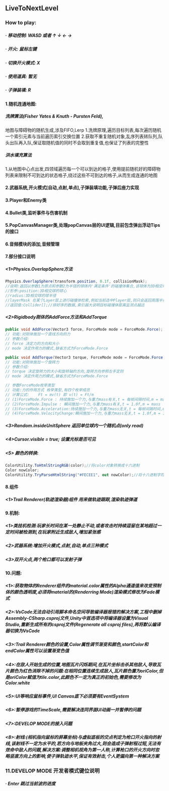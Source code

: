 ## LiveToNextLevel

### How to play:

##### · 移动控制: WASD 或者 ↑ ↓ ← →
##### · 开火: 鼠标左键
##### · 切换开火模式: X
##### · 使用道具: 暂无
##### · 子弹装填: R

#### 1.随机连通地图:
##### 洗牌算法(Fisher Yates &amp; Knuth - Pursten Feld),
地图与障碍物的随机生成,涉及FIFO,Lerp
1.洗牌原理,遍历目标列表,每次遍历随机一个索引元素与当前遍历索引交换位置
2.获取不重复随机对象,乱序列表转队列,队头出队再入队,保证取随机值的同时不会取到重复值,也保证了列表的完整性
##### 洪水填充算法
1.从地图中心点出发,四领域遍历每一个可以到达的格子,使用提前随机好的障碍物列表来限制不可到达的状态格子,绕过这些不可到达的格子,从而生成连通的地图

#### 2.武器系统,开火模式[自动,点射,单点],子弹装填功能,子弹后座力实现

#### 3.Player和Enemy类

#### 4.Bullet类,监听事件与伤害机制

#### 5.PopCanvasManager类,处理popCanvas层的UI逻辑,目前包含弹出浮动Tips的接口

#### 6.音频模块的添加,音频管理

#### 7.部分接口说明
##### <1>Physics.OverlapSphere方法
```csharp
Physics.OverlapSphere(transform.position, 0.1f, collisionMask);
//说明:返回以参数1为原点和参数2为半径的球体内'满足条件'的碰撞体集合,该球体为3D相交球
//形参:position:3D相交球的球心
//radius:3D相交球的球半径
//layerMask 在某个Layer层上进行碰撞体检索,例如当前选中Player层,则只会返回周围半径内 Layer标示为Player的GameObject的碰撞体集合
//返回值:Collider[];//排好序的数据,索引越大说明目标碰撞体距离监测点越远
```    
##### <2>Rigidbody刚体的AddForce方法和AddTorque
```csharp
public void AddForce(Vector3 force, ForceMode mode = ForceMode.Force);
// 功能:对刚体施加一个直线方向的力 
// 参数介绍:
// force 决定力的方向和大小
// mode 决定作用力的模式,缺省方式为ForceMode.Force

public void AddTorque(Vector3 torque, ForceMode mode = ForceMode.Force);
// 功能:对刚体施加一个旋转力
// 参数介绍:
// torque 决定旋转力的大小和旋转轴的方向,旋转方向参照左手定则
// mode 决定作用力的模式,缺省方式为ForceMode.Force

// 参数ForceMode枚举类型
// 功能:力的作用方式 枚举类型,有四个枚举成员
// 计算公式:    Ft = mv(t) 即 v(t) = Ft/m
// (1)ForceMode.Force : 持续施加一个力,与重力mass有关,t = 每帧间隔时间,m = mass
// (2)ForceMode.Impulse : 瞬间施加一个力,与重力mass有关,t = 1.0f,m = mass
// (3)ForceMode.Acceleration:持续施加一个力,与重力mass无关,t = 每帧间隔时间,m = 1.0f
// (4)ForceMode.VelocityChange:瞬间施加一个力,与重力mass无关,t = 1.0f,m = 1.0f

```    
##### <3>Random.insideUnitSphere 返回单位球内一个随机点(only read)
##### <4>Cursor.visible = true; 设置光标是否可见
##### <5> 颜色的转换:
```csharp
ColorUtility.ToHtmlStringRGB(color);//将color对象转换成十六进制
Color nowColor;
ColorUtility.TryParseHtmlString("#FECEE1", out nowColor);//将十六进制字符串转换为color对象

```    

#### 8.组件
##### <1>Trail Renderer(轨迹渲染器)组件 用来做轨迹跟踪,渲染轨迹弹道

#### 9.机制:
##### <1>类挂机检测:玩家长时间在某一处静止不动,或者攻击时持续逗留在某地超过一定时间被检测到,在玩家附近生成敌人,增加紧张感
##### <2>武器系统:增加开火模式,点射,自动,单点三种模式
##### <3>双开火点,两个枪口都可以发射子弹

#### 10.问题:
##### <1>:获取物体的Renderer组件的material.color属性的Alpha通道值来改变预制体的颜色透明度,必须将material的(Renderring Mode)渲染模式修改为Fade模式
##### <2>:VsCode无法自动引用脚本命名空间导致编译器报错的解决方案,工程中删掉Assembly-CSharp.csproj文件,Unity中首选项中将编译器设置为Visual Studio,重新生成所有的csproj文件(Regenerate all csproj files),再将默认编译器切换为VsCode
##### <3>:Trail Renderer颜色的设置,Color属性调节渐变和颜色,startColor和endColor属性可以设置渐变色值
##### <4>:在敌人开始生成的位置,地图瓦片闪烁期间,在瓦片坐标击杀其他敌人,导致瓦片颜色为红色消除不掉的问题:在相同位置连续生成敌人,瓦片颜色置为oriColor,但是oriColor赋值为tile.color,此颜色不一定为真正的初始色,需要修改为Color.white
##### <5>:UI等响应鼠标事件,UI Canvas底下必须要有EventSystem
##### <6>:暂停游戏的TimeScale,需要解决连同界面UI动画一并暂停的问题
##### <7>:DEVELOP MODE的接入问题
##### <8>:射线:(相机指向鼠标的屏幕坐标)与虚拟底板的交点判定为枪口开火指向的射线,该射线不一定为水平的,若方向与地板夹角过大,则会造成子弹射程过短,无法有效命中敌人的问题,解决方案:调整相机视角为第一人称,计算枪口的开火方向时忽略竖直方向上的影响,使子弹轨迹水平,保证有效射击,个人更偏向第一种解决方案
### 11.DEVELOP MODE 开发者模式键位说明

##### · Enter 跳过当前波的进度

<!-- ![image]() -->
